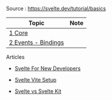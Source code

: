 
Source : https://svelte.dev/tutorial/basics

Topic                                                 | Note
------------------------------------------------------|-----
[1 Core](./svelte-01-intro-reactivity-props-logic.md) |
[2 Events - Bindings](./svelte-02-events-bindings.md) |



Articles

- [Svelte For New Developers](art-svelte-for-new-developers.md)

- [Svelte Vite Setup](art-svelte-vite-setup.md)

- [Svelte vs Svelte Kit](art-svelte-vs-sveltekit.md)


